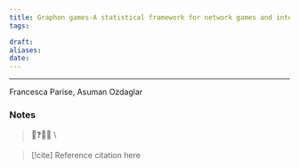 ```yaml
---
title: Graphon games-A statistical framework for network games and interventions
tags:

draft: 
aliases: 
date:
---
```

---
Francesca Parise, Asuman Ozdaglar


### Notes

>💭❓🧠💡 \
>


> [!cite] Reference
> citation here

